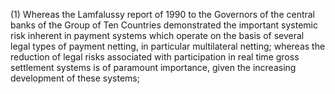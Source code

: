 (1) Whereas the Lamfalussy report of 1990 to the Governors of the central banks of the Group of Ten Countries demonstrated the important systemic risk inherent in payment systems which operate on the basis of several legal types of payment netting, in particular multilateral netting; whereas the reduction of legal risks associated with participation in real time gross settlement systems is of paramount importance, given the increasing development of these systems;